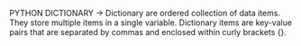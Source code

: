 PYTHON DICTIONARY
-> Dictionary are ordered collection of data items. They store multiple items in a single variable. Dictionary items are key-value pairs that are separated by commas and enclosed within curly brackets {}.

